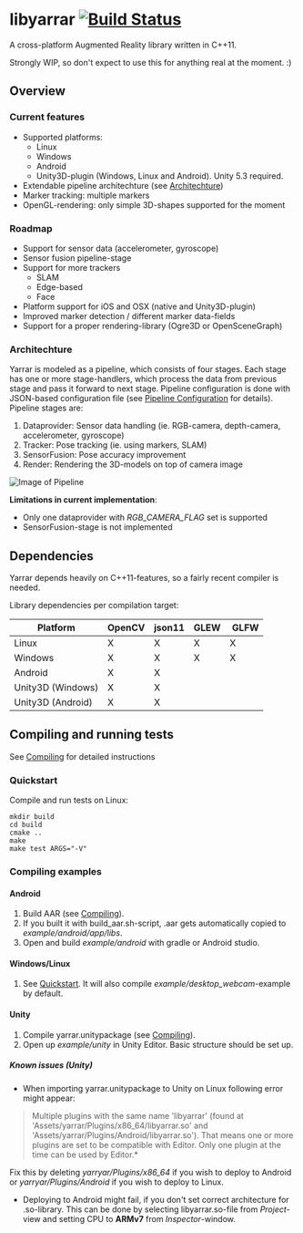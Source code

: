 # libyarrar [![Build Status](https://travis-ci.com/ndob/yarrar.svg?token=VufYWjmk7wxVPM2557Mq)](https://travis-ci.com/ndob/yarrar)

A cross-platform Augmented Reality library written in C++11. 

Strongly WIP, so don't expect to use this for anything real at the moment. :)

## Overview

### Current features
* Supported platforms:
   * Linux
   * Windows
   * Android
   * Unity3D-plugin (Windows, Linux and Android). Unity 5.3 required.
* Extendable pipeline architechture (see [Architechture](#architechture))
* Marker tracking: multiple markers
* OpenGL-rendering: only simple 3D-shapes supported for the moment

### Roadmap
* Support for sensor data (accelerometer, gyroscope)
* Sensor fusion pipeline-stage
* Support for more trackers
    * SLAM
    * Edge-based
    * Face
* Platform support for iOS and OSX (native and Unity3D-plugin)
* Improved marker detection / different marker data-fields
* Support for a proper rendering-library (Ogre3D or OpenSceneGraph)

### Architechture

Yarrar is modeled as a pipeline, which consists of four stages. Each stage has one or more stage-handlers, which process the data from previous stage and pass it forward to next stage. Pipeline configuration is done with JSON-based configuration file (see [Pipeline Configuration](doc/pipeline-configuration.md) for details). Pipeline stages are:

1. Dataprovider: Sensor data handling (ie. RGB-camera, depth-camera, accelerometer, gyroscope)
2. Tracker: Pose tracking (ie. using markers, SLAM)
3. SensorFusion: Pose accuracy improvement
4. Render: Rendering the 3D-models on top of camera image

![Image of Pipeline](http://yuml.me/diagram/scruffy/class/%5BDataprovider%5D-%3E%5BTracker%5D,%5BTracker%5D-%3E%5BSensorFusion%5D,%5BSensorFusion%5D-%3E%5BRender%5D)

**Limitations in current implementation**:
* Only one dataprovider with *RGB_CAMERA_FLAG* set is supported
* SensorFusion-stage is not implemented

## Dependencies
Yarrar depends heavily on C++11-features, so a fairly recent compiler is needed.

Library dependencies per compilation target:

| Platform          | OpenCV | json11 | GLEW | GLFW |
| --------          | ------ | ------ | ---- | ---- |
| Linux             | X      | X      | X    | X    |
| Windows           | X      | X      | X    | X    |
| Android           | X      | X      |      |      |
| Unity3D (Windows) | X      | X      |      |      |
| Unity3D (Android) | X      | X      |      |      |

## Compiling and running tests

See [Compiling](doc/compiling.md) for detailed instructions

### Quickstart

Compile and run tests on Linux:
```
mkdir build
cd build
cmake ..
make
make test ARGS="-V"
```

### Compiling examples

#### Android

1. Build AAR (see [Compiling](doc/compiling.md)). 
2. If you built it with build_aar.sh-script, .aar gets automatically copied to *example/android/app/libs*.
3. Open and build *example/android* with gradle or Android studio.

#### Windows/Linux

1. See [Quickstart](#quickstart). It will also compile *example/desktop_webcam*-example by default.

#### Unity

1. Compile yarrar.unitypackage (see [Compiling](doc/compiling.md)).
2. Open up *example/unity* in Unity Editor. Basic structure should be set up.

##### Known issues (Unity)
* When importing yarrar.unitypackage to Unity on Linux following error might appear:

> Multiple plugins with the same name 'libyarrar' (found at 'Assets/yarrar/Plugins/x86_64/libyarrar.so' and 
> 'Assets/yarrar/Plugins/Android/libyarrar.so'). That means one or more plugins are set to be compatible with Editor. Only one
> plugin at the time can be used by Editor.*

Fix this by deleting *yarryar/Plugins/x86_64* if you wish to deploy to Android or *yarryar/Plugins/Android* if you wish to deploy to Linux.

* Deploying to Android might fail, if you don't set correct architecture for .so-library. This can be done by selecting libyarrar.so-file from *Project*-view and setting CPU to **ARMv7** from *Inspector*-window.
